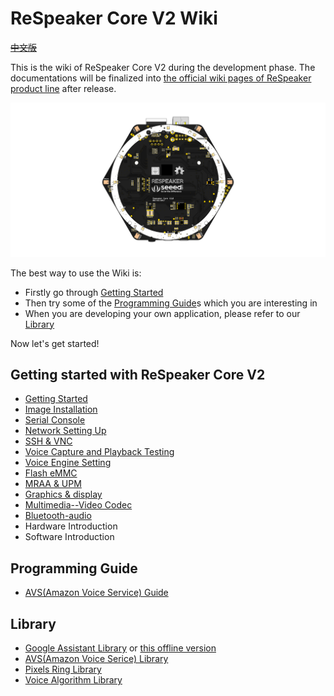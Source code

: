# ReSpeaker Core V2 Wiki

~~[中文版](/cn/ReSpeaker_Core_V2/README.md)~~

This is the wiki of ReSpeaker Core V2 during the development phase. The documentations will be finalized into [the official wiki pages of ReSpeaker product line](http://wiki.seeed.cc/ReSpeaker) after release.

![](/img/ReSpeaker_Core_V2.png)
<!-- todo: 这里会有一段话介绍ReSpeaker Core V2以及一些图片，以及wiki整体结构，以及文档的使用方法 -->

The best way to use the Wiki is:
- Firstly go through [Getting Started](#getting-started-with-respeaker-core-v2)
- Then try some of the [Programming Guide](#programming-guide)s which you are interesting in
- When you are developing your own application, please refer to our [Library](#library)

Now let's get started!

## Getting started with ReSpeaker Core V2
- [Getting Started](/docs/ReSpeaker_Core_V2/getting_started.md)
- [Image Installation](/docs/ReSpeaker_Core_V2/getting_started.md#image-installation)
- [Serial Console](/docs/ReSpeaker_Core_V2/getting_started.md#serial-console)
- [Network Setting Up](/docs/ReSpeaker_Core_V2/getting_started.md#network-setting-up)
- [SSH & VNC](/docs/ReSpeaker_Core_V2/getting_started.md#ssh--vnc)
- [Voice Capture and Playback Testing](/docs/ReSpeaker_Core_V2/getting_started.md#voice-capture-and-playback-testing)
- [Voice Engine Setting](/docs/ReSpeaker_Core_V2/getting_started.md#voice-engine-setting)
- [Flash eMMC](/docs/ReSpeaker_Core_V2/getting_started.md#flash-emmc)
- [MRAA & UPM](/docs/ReSpeaker_Core_V2/mraa_upm.md)
- [Graphics & display](/docs/ReSpeaker_Core_V2/graphics_and_display.md)
- [Multimedia--Video Codec](/docs/ReSpeaker_Core_V2/multimedia_video_codec.md)
- [Bluetooth-audio](/docs/ReSpeaker_Core_V2/bluetooth_audio.md)
- Hardware Introduction
- Software Introduction


## Programming Guide
- [AVS(Amazon Voice Service) Guide](/docs/ReSpeaker_Core_V2/avs_guide.md)


## Library
- [Google Assistant Library](https://github.com/googlesamples/assistant-sdk-python) or [this offline version](https://github.com/respeaker/ok_google/tree/master/offline)
- [AVS(Amazon Voice Serice) Library](https://github.com/respeaker/avs)
- [Pixels Ring Library](https://github.com/respeaker/pixel_ring)
- [Voice Algorithm Library](https://github.com/voice-engine/voice-engine)
